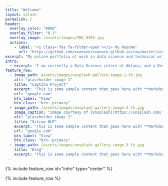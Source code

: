 ```yaml
---
title: "Welcome"
layout: splash
permalink: /
header:
  overlay_color: "#000"
  overlay_filter: "0.3"
  overlay_image: /assets/images/IMG_0399.jpg
  actions:
    - label: "<i class='fas fa-folder-open'></i> My Resume"
      url: "https://github.com/evanaze/evanaze.github.io/raw/master/assets/documents/2020_AzevedoEvan.pdf"
excerpt: "My online portfolio of work in data science and technical writing."
intro: 
  - excerpt: 'I am currently a Data Science intern at Aktana, and a Developer Advocate at Amberdata. I am currently looking for a full time position in Data Science or Machine Learning.'
feature_row:
  - image_path: assets/images/unsplash-gallery-image-1-th.jpg
    alt: "placeholder image 1"
    title: "Captcha Project"
    excerpt: "This is some sample content that goes here with **Markdown** formatting."
    url: "google.com"
    btn_label: "View"
    btn_class: "btn--primary"
  - image_path: /assets/images/unsplash-gallery-image-2-th.jpg
    image_caption: "Image courtesy of [Unsplash](https://unsplash.com/)"
    alt: "placeholder image 2"
    title: "Sitcom NLP"
    excerpt: "This is some sample content that goes here with **Markdown** formatting."
    url: "google.com"
    btn_label: "View"
    btn_class: "btn--primary"
  - image_path: /assets/images/unsplash-gallery-image-3-th.jpg
    title: "Blog"
    excerpt: "This is some sample content that goes here with **Markdown** formatting."
---
```


{% include feature_row id="intro" type="center" %}

{% include feature_row %}